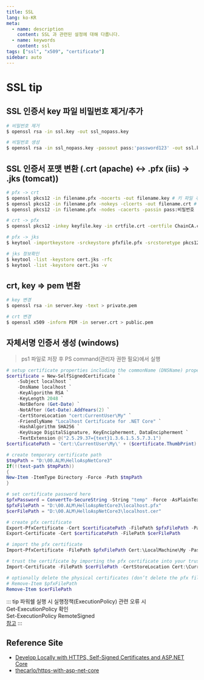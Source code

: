 ```yaml
---
title: SSL
lang: ko-KR
meta:
  - name: description
    content: SSL 과 관련된 설정에 대해 다룹니다.
  - name: keywords
    content: ssl
tags: ["ssl", "x509", "certificate"]
sidebar: auto
---
```


# SSL tip

<TagLinks />

## SSL 인증서 key 파일 비밀번호 제거/추가

```bash
# 비밀번호 제거
$ openssl rsa -in ssl.key -out ssl_nopass.key

# 비밀번호 생성
$ openssl rsa -in ssl_nopass.key -passout pass:'password123' -out ssl.key -des3
```

## SSL 인증서 포맷 변환 (.crt (apache) <-> .pfx (iis) -> .jks (tomcat))

```bash
# pfx -> crt
$ openssl pkcs12 -in filename.pfx -nocerts -out filename.key # 키 파일 추출
$ openssl pkcs12 -in filename.pfx -nokeys -clcerts -out filename.crt # 인증서 파일 추출
$ openssl pkcs12 -in filename.pfx -nodes -cacerts -passin pass:비밀번호 -out chain.crt # 체인인증서 추출

# crt -> pfx
$ openssl pkcs12 -inkey keyfile.key -in crtfile.crt -certfile ChainCA.crt -export -out pfxfile.pfx -name "domainname"

# pfx -> jks
$ keytool -importkeystore -srckeystore pfxfile.pfx -srcstoretype pkcs12 -destkeystore keystore.jks -deststoretype jks -alias "keystorename"

# jks 정보확인
$ keytool -list -keystore cert.jks -rfc
$ keytool -list -keystore cert.jks -v
```

## crt, key => pem 변환

```bash
# key 변경
$ openssl rsa -in server.key -text > private.pem

# crt 변경
$ openssl x509 -inform PEM -in server.crt > public.pem
```

## 자체서명 인증서 생성 (windows)

> ps1 파일로 저장 후 PS command(관리자 권한 필요)에서 실행

```powershell
# setup certificate properties including the commonName (DNSName) property for Chrome 58+
$certificate = New-SelfSignedCertificate `
    -Subject localhost `
    -DnsName localhost `
    -KeyAlgorithm RSA `
    -KeyLength 2048 `
    -NotBefore (Get-Date) `
    -NotAfter (Get-Date).AddYears(2) `
    -CertStoreLocation "cert:CurrentUser\My" `
    -FriendlyName "Localhost Certificate for .NET Core" `
    -HashAlgorithm SHA256 `
    -KeyUsage DigitalSignature, KeyEncipherment, DataEncipherment `
    -TextExtension @("2.5.29.37={text}1.3.6.1.5.5.7.3.1")
$certificatePath = 'Cert:\CurrentUser\My\' + ($certificate.ThumbPrint)

# create temporary certificate path
$tmpPath = "D:\00.ALM\HelloAspNetCore3"
If(!(test-path $tmpPath))
{
New-Item -ItemType Directory -Force -Path $tmpPath
}

# set certificate password here
$pfxPassword = ConvertTo-SecureString -String "temp" -Force -AsPlainText
$pfxFilePath = "D:\00.ALM\HelloAspNetCore3\localhost.pfx"
$cerFilePath = "D:\00.ALM\HelloAspNetCore3\localhost.cer"

# create pfx certificate
Export-PfxCertificate -Cert $certificatePath -FilePath $pfxFilePath -Password $pfxPassword
Export-Certificate -Cert $certificatePath -FilePath $cerFilePath

# import the pfx certificate
Import-PfxCertificate -FilePath $pfxFilePath Cert:\LocalMachine\My -Password $pfxPassword -Exportable

# trust the certificate by importing the pfx certificate into your trusted root
Import-Certificate -FilePath $cerFilePath -CertStoreLocation Cert:\CurrentUser\Root

# optionally delete the physical certificates (don’t delete the pfx file as you need to copy this to your app directory)
# Remove-Item $pfxFilePath
Remove-Item $cerFilePath
```

::: tip
파워쉘 실행 시 실행정책(ExecutionPolicy) 관련 오류 시  
Get-ExecutionPolicy 확인  
Set-ExecutionPolicy RemoteSigned  
[참고](https://m.blog.naver.com/vanstraat/221732533202)
:::

## Reference Site

- [Develop Locally with HTTPS, Self-Signed Certificates and ASP.NET Core](https://www.humankode.com/asp-net-core/develop-locally-with-https-self-signed-certificates-and-asp-net-core)
- [thecarlo/https-with-asp-net-core](https://github.com/thecarlo/https-with-asp-net-core)
